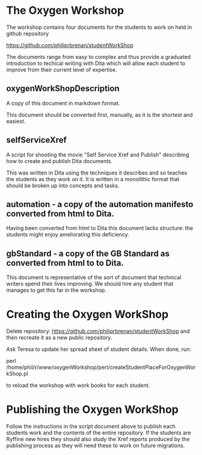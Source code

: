 # The Oxygen Workshop

The workshop contains four documents for the students to work on held in github repository

https://github.com/philiprbrenan/studentWorkShop

The documents range from easy to complex and thus provide a graduated
introduction to techical writing with Dita which will allow each student to
improve from their current level of expertise.

## oxygenWorkShopDescription

A copy of this document in markdown format.

This document should be converted first, manually, as it is the shortest and easiest.

## selfServiceXref

A script for shooting the movie "Self Service Xref and Publish" describing how
to create and publish Dita documents.

This was  written in Dita using the techniques it describes and so teaches the
students as they work on it. It is written in a monolithic format that should
be broken up into concepts and tasks.

## automation - a copy of the automation manifesto converted from html to Dita.

Having been converted from html to Dita this document lacks structure: the
students might enjoy ameliorating this deficiency.

## gbStandard - a copy of the GB Standard as converted from html to to Dita.

This document is representative of the sort of document that technical writers
spend their lives improving.  We should hire any student that manages to get
this far in the workshop.

# Creating the Oxygen WorkShop

Delete repository: https://github.com/philiprbrenan/studentWorkShop and then
recreate it as a new public repository.

Ask Teresa to update her spread sheet of student details.  When done, run:

  perl /home/phil/r/www/oxygenWorkshop/perl/createStudentPlaceForOxygenWorkShop.pl

to reload the workshop with work books for each student.

# Publishing the Oxygen WorkShop

Follow the instructions in the script document above to publish each students
work and the contents of the entire repository.  If the students are Ryffine
new hires they should also study the Xref reports produced by the publishing
process as they will need these to work on future migrations.
